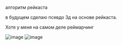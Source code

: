 алгоритм рейкаста

в будущем сделаю псевдо 3д на основе рейкаста.

Хотя у меня на самом деле реймарчинг 

![image](https://github.com/user-attachments/assets/raycast2_png)
![image](https://github.com/user-attachments/assets/6104dbd3-0a6d-4654-aa03-9cef084f7213)
